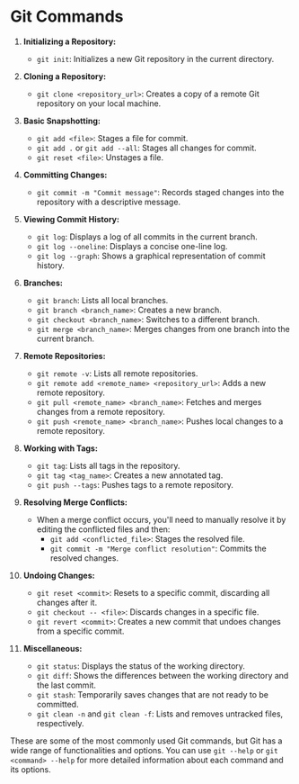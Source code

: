 # Git Commands

1. **Initializing a Repository:**
   - `git init`: Initializes a new Git repository in the current directory.

2. **Cloning a Repository:**
   - `git clone <repository_url>`: Creates a copy of a remote Git repository on your local machine.

3. **Basic Snapshotting:**
   - `git add <file>`: Stages a file for commit.
   - `git add .` or `git add --all`: Stages all changes for commit.
   - `git reset <file>`: Unstages a file.

4. **Committing Changes:**
   - `git commit -m "Commit message"`: Records staged changes into the repository with a descriptive message.

5. **Viewing Commit History:**
   - `git log`: Displays a log of all commits in the current branch.
   - `git log --oneline`: Displays a concise one-line log.
   - `git log --graph`: Shows a graphical representation of commit history.

6. **Branches:**
   - `git branch`: Lists all local branches.
   - `git branch <branch_name>`: Creates a new branch.
   - `git checkout <branch_name>`: Switches to a different branch.
   - `git merge <branch_name>`: Merges changes from one branch into the current branch.

7. **Remote Repositories:**
   - `git remote -v`: Lists all remote repositories.
   - `git remote add <remote_name> <repository_url>`: Adds a new remote repository.
   - `git pull <remote_name> <branch_name>`: Fetches and merges changes from a remote repository.
   - `git push <remote_name> <branch_name>`: Pushes local changes to a remote repository.

8. **Working with Tags:**
   - `git tag`: Lists all tags in the repository.
   - `git tag <tag_name>`: Creates a new annotated tag.
   - `git push --tags`: Pushes tags to a remote repository.

9. **Resolving Merge Conflicts:**
   - When a merge conflict occurs, you'll need to manually resolve it by editing the conflicted files and then:
     - `git add <conflicted_file>`: Stages the resolved file.
     - `git commit -m "Merge conflict resolution"`: Commits the resolved changes.

10. **Undoing Changes:**
    - `git reset <commit>`: Resets to a specific commit, discarding all changes after it.
    - `git checkout -- <file>`: Discards changes in a specific file.
    - `git revert <commit>`: Creates a new commit that undoes changes from a specific commit.

11. **Miscellaneous:**
    - `git status`: Displays the status of the working directory.
    - `git diff`: Shows the differences between the working directory and the last commit.
    - `git stash`: Temporarily saves changes that are not ready to be committed.
    - `git clean -n` and `git clean -f`: Lists and removes untracked files, respectively.

These are some of the most commonly used Git commands, but Git has a wide range of functionalities and options. You can use `git --help` or `git <command> --help` for more detailed information about each command and its options.